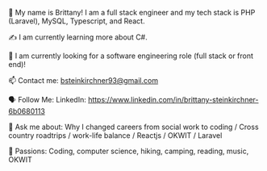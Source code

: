 🤝 My name is Brittany! I am a full stack engineer and my tech stack is PHP (Laravel), MySQL, Typescript, and React. 

✍️ I am currently learning more about C#.

💼 I am currently looking for a software engineering role (full stack or front end)!

📫 Contact me: bsteinkirchner93@gmail.com

🗣 Follow Me: LinkedIn: https://www.linkedin.com/in/brittany-steinkirchner-6b0680113

💬 Ask me about: Why I changed careers from social work to coding / Cross country roadtrips / work-life balance / Reactjs / OKWIT / Laravel

💓 Passions: Coding, computer science, hiking, camping, reading, music, OKWIT
